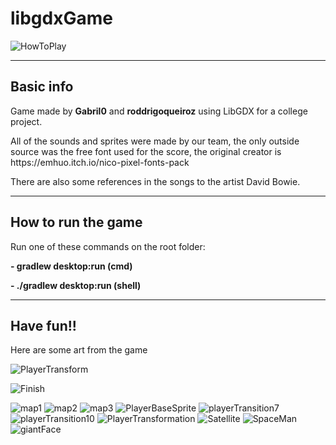 <h1>libgdxGame</h1>

![HowToPlay](https://github.com/Gabril0/libgdxGame/assets/62163345/b4f4e6a5-700b-4295-b8f8-daa19d23b95a)

<hr>
<h2>Basic info</h2>
<p>Game made by <b>Gabril0</b> and <b>roddrigoqueiroz</b> using LibGDX for a college project.</p>
<p>All of the sounds and sprites were made by our team, the only outside source was the free font used for the score, the original creator is https://emhuo.itch.io/nico-pixel-fonts-pack</p>
<p>There are also some references in the songs to the artist David Bowie.</p>

<hr>
<h2>How to run the game</h2>
<p>Run one of these commands on the root folder:</p>
<p><b>- gradlew desktop:run 	 (cmd)</b></p>
<p><b>- ./gradlew desktop:run (shell)</b></p>

<hr>
<h2>Have fun!!</h2>
<p>Here are some art from the game</p>

![PlayerTransform](https://github.com/Gabril0/libgdxGame/assets/62163345/fb1e193a-d036-4efb-a6f9-71d2d204b9c2)

![Finish](https://github.com/Gabril0/libgdxGame/assets/62163345/0b31a896-8fee-4644-a856-d68e9db48b59)


![map1](https://github.com/Gabril0/libgdxGame/assets/62163345/ab1150d2-7401-49fc-8a84-182c3f1e60dc)
![map2](https://github.com/Gabril0/libgdxGame/assets/62163345/1f9ccb78-b1f2-4660-b723-58535c423460)
![map3](https://github.com/Gabril0/libgdxGame/assets/62163345/3554ed52-da91-409a-9a54-a430321ea45e)
![PlayerBaseSprite](https://github.com/Gabril0/libgdxGame/assets/62163345/a26c4fae-bb19-4692-8cf5-c26550052e7c)
![playerTransition7](https://github.com/Gabril0/libgdxGame/assets/62163345/531d575e-d72c-42a0-8f6b-150b1ca2cec0)
![playerTransition10](https://github.com/Gabril0/libgdxGame/assets/62163345/ea0ba138-7418-49e1-a88c-b15d1aefc0a1)
![PlayerTransformation](https://github.com/Gabril0/libgdxGame/assets/62163345/1929acce-6c26-4383-b00e-b883de32c3ad)
![Satellite](https://github.com/Gabril0/libgdxGame/assets/62163345/0b03ad76-f65b-461e-b754-9acc2b3b139d)
![SpaceMan](https://github.com/Gabril0/libgdxGame/assets/62163345/499adcfd-1bda-498d-bd13-6c5e18bee4a3)
![giantFace](https://github.com/Gabril0/libgdxGame/assets/62163345/553c9782-7d8f-4540-96a3-bbe9e7506a9d)
